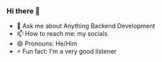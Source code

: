 ### Hi there 👋

- 💬 Ask me about Anything Backend Development
- 📫 How to reach me: my socials
- 😄 Pronouns: He/Him
- ⚡ Fun fact: I'm a very good listener
